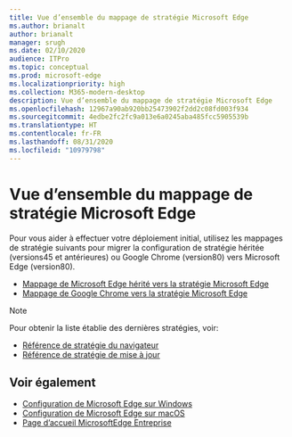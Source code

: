 ```yaml
---
title: Vue d’ensemble du mappage de stratégie Microsoft Edge
ms.author: brianalt
author: brianalt
manager: srugh
ms.date: 02/10/2020
audience: ITPro
ms.topic: conceptual
ms.prod: microsoft-edge
ms.localizationpriority: high
ms.collection: M365-modern-desktop
description: Vue d’ensemble du mappage de stratégie Microsoft Edge
ms.openlocfilehash: 12967a90ab920bb25473902f2dd2c08fd003f934
ms.sourcegitcommit: 4edbe2fc2fc9a013e6a0245aba485fcc5905539b
ms.translationtype: HT
ms.contentlocale: fr-FR
ms.lasthandoff: 08/31/2020
ms.locfileid: "10979798"
---
```

# Vue d’ensemble du mappage de stratégie Microsoft Edge

Pour vous aider à effectuer votre déploiement initial, utilisez les mappages de stratégie suivants pour migrer la configuration de stratégie héritée (versions45 et antérieures) ou Google Chrome (version80) vers Microsoft Edge (version80).

- [Mappage de Microsoft Edge hérité vers la stratégie Microsoft Edge](microsoft-edge-policy-map-legacy-to-newedge.md)
- [Mappage de Google Chrome vers la stratégie Microsoft Edge](microsoft-edge-policy-map-chrome-to-newedge.md)

> [!NOTE]
> Pour obtenir la liste établie des dernières stratégies, voir:
> - [Référence de stratégie du navigateur](microsoft-edge-policies.md)
> - [Référence de stratégie de mise à jour](microsoft-edge-update-policies.md)

##  <a name="see-also"></a>Voir également
- [Configuration de Microsoft Edge sur Windows](configure-microsoft-edge.md)
- [Configuration de Microsoft Edge sur macOS](configure-microsoft-edge-on-mac.md)
- [Page d’accueil MicrosoftEdge Entreprise](https://aka.ms/EdgeEnterprise)
